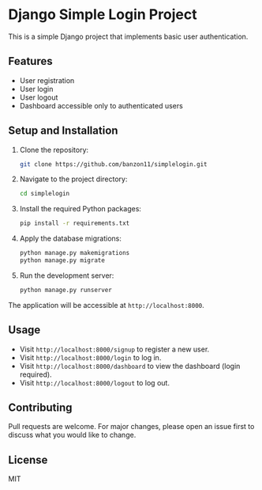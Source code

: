 # Django Simple Login Project

This is a simple Django project that implements basic user authentication.

## Features

- User registration
- User login
- User logout
- Dashboard accessible only to authenticated users

## Setup and Installation

1. Clone the repository:
    ```bash
    git clone https://github.com/banzon11/simplelogin.git
    ```

2. Navigate to the project directory:
    ```bash
    cd simplelogin
    ```

3. Install the required Python packages:
    ```bash
    pip install -r requirements.txt
    ```

4. Apply the database migrations:
    ```bash
    python manage.py makemigrations
    python manage.py migrate
    ```

5. Run the development server:
    ```bash
    python manage.py runserver
    ```

The application will be accessible at `http://localhost:8000`.

## Usage

- Visit `http://localhost:8000/signup` to register a new user.
- Visit `http://localhost:8000/login` to log in.
- Visit `http://localhost:8000/dashboard` to view the dashboard (login required).
- Visit `http://localhost:8000/logout` to log out.

## Contributing

Pull requests are welcome. For major changes, please open an issue first to discuss what you would like to change.

## License

MIT
